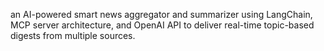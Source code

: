an AI-powered smart news aggregator and summarizer using LangChain, MCP server architecture, and OpenAI API to deliver real-time topic-based digests from multiple sources.
